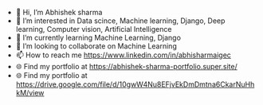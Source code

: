 - 👋 Hi, I’m Abhishek sharma
- 👀 I’m interested in Data scince, Machine learning, Django, Deep learning, Computer vision, Artificial Intelligence
- 🌱 I’m currently learning Machine Learning, Django
- 💞️ I’m looking to collaborate on Machine Learning
- 📫 How to reach me https://www.linkedin.com/in/abhisharmaigec
- 🌐 Find my portfolio at https://abhishek-sharma-portfolio.super.site/
- 🌐 Find my portfolio at https://drive.google.com/file/d/10gwW4Nu8EFjvEkDmDmtna6CkarNuHhkM/view

<!---
Abhishek676062/Abhishek676062 is a ✨ special ✨ repository because its `README.md` (this file) appears on your GitHub profile.
You can click the Preview link to take a look at your changes.
--->
